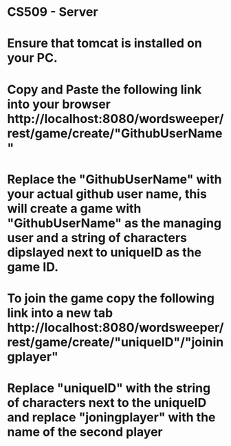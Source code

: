 # CS509 - Server
# Ensure that tomcat is installed on your PC. 
# Copy and Paste the following link into your browser http://localhost:8080/wordsweeper/rest/game/create/"GithubUserName"
# Replace the "GithubUserName" with your actual github user name, this will create a game with "GithubUserName" as the managing user and a string of characters dipslayed next to uniqueID as the game ID.
# To join the game copy the following link into a new tab http://localhost:8080/wordsweeper/rest/game/create/"uniqueID"/"joiningplayer"
# Replace "uniqueID" with the string of characters next to the uniqueID and replace "joningplayer" with the name of the second player
